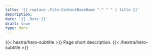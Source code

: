 ```yaml
---
title: '{{ replace .File.ContentBaseName "-" " " | title }}'
description:
date: '{{ .Date }}'
draft: true
type: docs
---
```


{{< hextra/hero-subtitle >}}
  Page short description.
{{< /hextra/hero-subtitle >}}